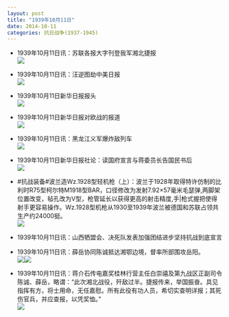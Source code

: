 ```yaml
---
layout: post
title: "1939年10月11日"
date: 2014-10-11
categories: 抗日战争(1937-1945)
---
```


<meta name="referrer" content="no-referrer" />

- 1939年10月11日讯：苏联各报大字刊登我军湘北捷报 <br/><img src="https://ww1.sinaimg.cn/large/aca367d8jw1el7kescqysj20930d33ze.jpg" />

- 1939年10月11日讯：汪逆图劫中美日报 <br/><img src="https://ww1.sinaimg.cn/large/aca367d8jw1el7iomln7sj208i07bjrp.jpg" />

- 1939年10月11日新华日报报头 <br/><img src="https://ww1.sinaimg.cn/large/aca367d8jw1el7gxwrpdoj20s809bmyz.jpg" />

- 1939年10月11日新华日报对欧战的报道 <br/><img src="https://ww3.sinaimg.cn/large/aca367d8jw1el789sii8qj20al0kuwfz.jpg" />

- 1939年10月11日讯：黑龙江义军爆炸敌列车 <br/><img src="https://ww2.sinaimg.cn/large/aca367d8jw1el732q5w0wj207p05ugls.jpg" />

- 1939年10月11日新华日报社论：读国府宣言与蒋委员长告国民书后 <br/><img src="https://ww1.sinaimg.cn/large/aca367d8jw1el71c1ph93j20zt0fhq87.jpg" />

- #抗战装备#波兰造Wz.1928型轻机枪（上）：波兰于1928年取得特许仿制的比利时R75型柯尔特M1918型BAR，口径修改为发射7.92×57毫米毛瑟弹,两脚架位置改变，毡孔改为V型，枪管延长以获得更高的射击精度,手|枪式握把使得射手更容易操作。Wz.1928型机枪从1930至1939年波兰被德国和苏联占领共生产约24000挺。 <br/><img src="https://ww2.sinaimg.cn/large/aca367d8jw1el6zlug8nwj20aa0tyn0e.jpg" />

- 1939年10月11日讯：山西牺盟会、决死队发表加强团结进步坚持抗战到底宣言 

- 1939年10月11日讯：薛岳协同陈诚抵达湘鄂边境，督率所部围攻岳阳。 <br/><img src="https://ww4.sinaimg.cn/large/aca367d8jw1el6w5093l9j208k0bo3zn.jpg" /><img src="https://ww4.sinaimg.cn/large/aca367d8jw1el6w50glpbj20cy0go0tp.jpg" />

- 1939年10月11日讯：蒋介石传电嘉奖桂林行营主任白崇禧及第九战区正副司令陈诚、薛岳，略谓：“此次湘北战役，歼敌过半。捷报传来，举国振奋。具见指挥有方，将士用命，无任嘉慰。所有此役有功人员，希切实查明详报；其死伤官兵，并应查报，以凭奖恤。” <br/><img src="https://ww3.sinaimg.cn/large/aca367d8jw1el6udry694j20b407y74o.jpg" />

